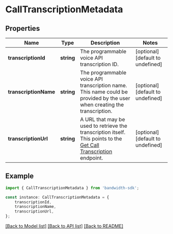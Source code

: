 # CallTranscriptionMetadata


## Properties

Name | Type | Description | Notes
------------ | ------------- | ------------- | -------------
**transcriptionId** | **string** | The programmable voice API transcription ID. | [optional] [default to undefined]
**transcriptionName** | **string** | The programmable voice API transcription name. This name could be provided by the user when creating the transcription. | [optional] [default to undefined]
**transcriptionUrl** | **string** | A URL that may be used to retrieve the transcription itself. This points to the [Get Call Transcription](/apis/voice/#operation/getCallTranscription) endpoint. | [optional] [default to undefined]

## Example

```typescript
import { CallTranscriptionMetadata } from 'bandwidth-sdk';

const instance: CallTranscriptionMetadata = {
    transcriptionId,
    transcriptionName,
    transcriptionUrl,
};
```

[[Back to Model list]](../README.md#documentation-for-models) [[Back to API list]](../README.md#documentation-for-api-endpoints) [[Back to README]](../README.md)
